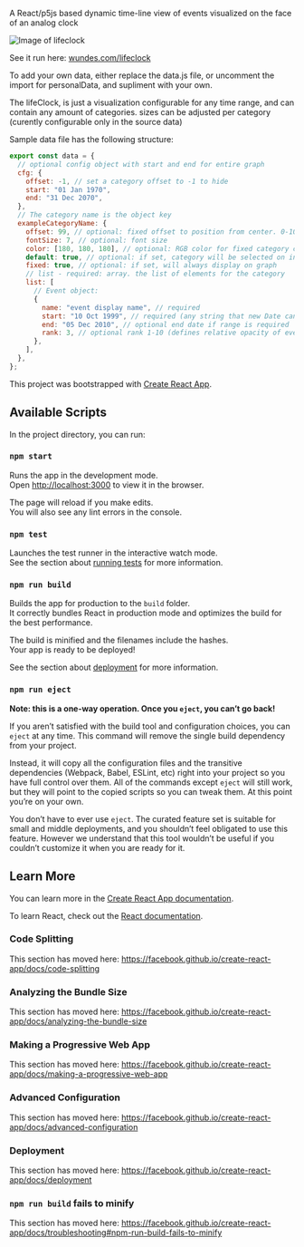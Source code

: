 A React/p5js based dynamic time-line view of events visualized on the face of an analog clock

![Image of lifeclock](https://i.imgur.com/2nb1oGA.png)

See it run here: [wundes.com/lifeclock](http://wundes.com/lifeclock)

To add your own data, either replace the data.js file, or uncomment the import for personalData, and supliment with your own.

The lifeClock, is just a visualization configurable for any time range, and can contain any amount of categories. sizes can be adjusted per category (curently configurable only in the source data)

Sample data file has the following structure:

```javascript
export const data = {
  // optional config object with start and end for entire graph
  cfg: {
    offset: -1, // set a category offset to -1 to hide
    start: "01 Jan 1970",
    end: "31 Dec 2070",
  },
  // The category name is the object key
  exampleCategoryName: {
    offset: 99, // optional: fixed offset to position from center. 0-100
    fontSize: 7, // optional: font size
    color: [180, 180, 180], // optional: RGB color for fixed category color
    default: true, // optional: if set, category will be selected on initial load
    fixed: true, // optional: if set, will always display on graph
    // list - required: array. the list of elements for the category
    list: [
      // Event object:
      {
        name: "event display name", // required
        start: "10 Oct 1999", // required (any string that new Date can parse)
        end: "05 Dec 2010", // optional end date if range is required
        rank: 3, // optional rank 1-10 (defines relative opacity of events in category)
      },
    ],
  },
};
```

This project was bootstrapped with [Create React App](https://github.com/facebook/create-react-app).

## Available Scripts

In the project directory, you can run:

### `npm start`

Runs the app in the development mode.<br>
Open [http://localhost:3000](http://localhost:3000) to view it in the browser.

The page will reload if you make edits.<br>
You will also see any lint errors in the console.

### `npm test`

Launches the test runner in the interactive watch mode.<br>
See the section about [running tests](https://facebook.github.io/create-react-app/docs/running-tests) for more information.

### `npm run build`

Builds the app for production to the `build` folder.<br>
It correctly bundles React in production mode and optimizes the build for the best performance.

The build is minified and the filenames include the hashes.<br>
Your app is ready to be deployed!

See the section about [deployment](https://facebook.github.io/create-react-app/docs/deployment) for more information.

### `npm run eject`

**Note: this is a one-way operation. Once you `eject`, you can’t go back!**

If you aren’t satisfied with the build tool and configuration choices, you can `eject` at any time. This command will remove the single build dependency from your project.

Instead, it will copy all the configuration files and the transitive dependencies (Webpack, Babel, ESLint, etc) right into your project so you have full control over them. All of the commands except `eject` will still work, but they will point to the copied scripts so you can tweak them. At this point you’re on your own.

You don’t have to ever use `eject`. The curated feature set is suitable for small and middle deployments, and you shouldn’t feel obligated to use this feature. However we understand that this tool wouldn’t be useful if you couldn’t customize it when you are ready for it.

## Learn More

You can learn more in the [Create React App documentation](https://facebook.github.io/create-react-app/docs/getting-started).

To learn React, check out the [React documentation](https://reactjs.org/).

### Code Splitting

This section has moved here: https://facebook.github.io/create-react-app/docs/code-splitting

### Analyzing the Bundle Size

This section has moved here: https://facebook.github.io/create-react-app/docs/analyzing-the-bundle-size

### Making a Progressive Web App

This section has moved here: https://facebook.github.io/create-react-app/docs/making-a-progressive-web-app

### Advanced Configuration

This section has moved here: https://facebook.github.io/create-react-app/docs/advanced-configuration

### Deployment

This section has moved here: https://facebook.github.io/create-react-app/docs/deployment

### `npm run build` fails to minify

This section has moved here: https://facebook.github.io/create-react-app/docs/troubleshooting#npm-run-build-fails-to-minify
